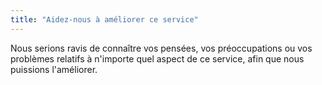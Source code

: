 ```yaml
---
title: "Aidez-nous à améliorer ce service"
---
```


Nous serions ravis de connaître vos pensées, vos préoccupations ou vos problèmes relatifs à n'importe quel aspect de ce service, afin que nous puissions l'améliorer.
